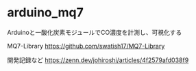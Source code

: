 # arduino_mq7
Arduinoと一酸化炭素モジュールでCO濃度を計測し、可視化する

MQ7-Library
https://github.com/swatish17/MQ7-Library

開発記録など
https://zenn.dev/johiroshi/articles/4f2579afd038f9
